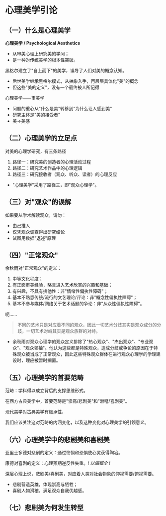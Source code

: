 
# 心理美学引论
## （一）什么是心理美学

**心理美学 / Psychological Aesthetics**
- 从审美心理上研究美的学问；
- 是一种对传统美学的根本性突破。

黑格尔建立了"自上而下"的美学，误导了人们对美的概念认知。
- 后世美学继承黑格尔模式，从抽象入手，再层层具体化"美"的概念
- 但这些"美的定义"，没有一个最终被人所记得

心理美学——审美学
- 问题的重心从"什么是美"转移到"为什么让人感到美"
- 研究主体是"美的接受者"
- 美→美感


## （二）心理美学的立足点

对美的心理学研究，有三条路径
1. 路径一：研究美的创造者的心理活动过程
2. 路径二：研究艺术作品中的心理逻辑
3. 路径三：研究接收者（观众、听众、读者）的心理反应

- "心理美学"采用了路径三，即"观众心理学"。


## （三）对"观众"的误解

如果要从学术解读观众，请勿：
- 由己推人
- 仅凭观众调查得出研究结论
- 试图用数据"返述"原理


## （四）"正常观众"


余秋雨对"正常观众"的定义：
1. 中等文化程度；
2. 有正面审美经验，略具进入艺术欣赏的兴趣和基础；
3. 有兴趣，不具有排他性：非"情绪性偏执性障碍"；
4. 基本不熟悉传统/流行的文艺理论/评论：非"概念性偏执性障碍"；
5. 基本不参与媒体/网络关于艺术话题的争论：非"从众性偏执性障碍"。

呃……

> 不同的艺术只是对应着不同的观众，因此一切艺术分歧其实是观众成分的分歧，一切艺术对峙其实是观众族群的对峙。

- 余秋雨对观众心理学的观众定义排除了"热心观众"、"杰出观众"、"专业观众"、"观众领袖"。他认为这些都是特殊观众，造成分歧或争论的原因在于特殊观众被当成了正常观众，因此这些特殊观众群体在进行观众心理学的学理建设时，理应被暂时搁置。


## （五）心理美学的首要范畴

范畴：学科得以成立背后的支撑思维形式。

在西方古典美学中，首要范畴是"崇高/悲剧美"和"滑稽/喜剧美"。

现代美学对古典美学有继承性，

我们应该关注这对范畴的内涵变化，以及这种变化对心理美学的引领意义。


## （六）心理美学中的悲剧美和喜剧美

亚里士多德对悲剧的定义：通过怜悯和恐惧使心灵获得陶冶。

康德对喜剧的定义：心理预期逆反性失重。*! 以偏概全 !*

深层心理上说，悲剧美/喜剧美，对应着人类对社会物象的仰视需要/俯视需要。
- 悲剧营造英雄，体现崇高与牺牲；
- 喜剧人物滑稽，满足观众自我优越感。


## （七）悲剧美为何发生转型
